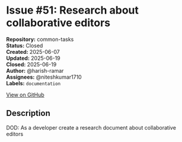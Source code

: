 # Issue #51: Research about collaborative editors

**Repository:** common-tasks  
**Status:** Closed  
**Created:** 2025-06-07  
**Updated:** 2025-06-19  
**Closed:** 2025-06-19  
**Author:** @harish-ramar  
**Assignees:** @niteshkumar1710  
**Labels:** `documentation`  

[View on GitHub](https://github.com/Simtestlab/common-tasks/issues/51)

## Description

DOD: As a developer create a research document about collaborative editors
